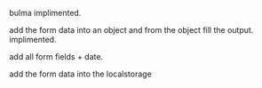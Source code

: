 bulma implimented.

add the form data into an object and from the object fill the output. implimented.


add all form fields + date.

add the form data into the localstorage

